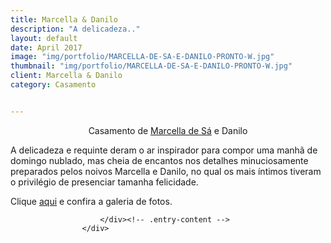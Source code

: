 ```yaml
---
title: Marcella & Danilo
description: "A delicadeza.."
layout: default
date: April 2017
image: "img/portfolio/MARCELLA-DE-SA-E-DANILO-PRONTO-W.jpg"
thumbnail: "img/portfolio/MARCELLA-DE-SA-E-DANILO-PRONTO-W.jpg"
client: Marcella & Danilo
category: Casamento


---
```



<div class="grid">
					<div class="c-8">
						<div class="entry-content">
							<p style="text-align: center;">Casamento de <a href="http://www.facebook.com/marcella.desaleitao" target="_blank">Marcella de Sá</a> e Danilo</p>
<p style="text-align: left;"><span style="text-align: left;">     A delicadeza e requinte deram o ar inspirador para compor uma manhã de domingo nublado, mas cheia de encantos nos  detalhes minuciosamente  preparados  pelos  noivos  Marcella e  Danilo, no qual os mais íntimos tiveram o privilégio de presenciar tamanha felicidade.</span></p>
<p>Clique <a title="aqui" href="http://www.facebook.com/media/set/?set=a.394197640637023.88367.100001403704209&amp;type=3" target="_blank">aqui</a> e confira a galeria de fotos.</p>
				
						</div><!-- .entry-content -->
					</div>
